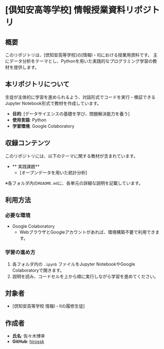 # [倶知安高等学校] 情報授業資料リポジトリ

## 概要

このリポジトリは、[倶知安高等学校]の[情報Ⅰ・Ⅱ]における授業用資料です。
主にデータ分析をテーマとし、Pythonを用いた実践的なプログラミング学習の教材を提供します。

## 本リポジトリについて

生徒が主体的に学習を進められるよう、対話形式でコードを実行・検証できるJupyter Notebook形式で教材を作成しています。

* **目的**: [データサイエンスの基礎を学び、問題解決能力を養う]
* **使用言語**: Python
* **学習環境**: Google Colaboratory

## 収録コンテンツ

このリポジトリには、以下のテーマに関する教材が含まれています。

* ** 実践課題**
    * [オープンデータを用いた統計分析]

※各フォルダ内の`README.md`に、各単元の詳細な説明を記載しています。

## 利用方法

### 必要な環境

* Google Colaboratory
    * WebブラウザとGoogleアカウントがあれば、環境構築不要で利用できます。

### 学習の進め方

1.  各フォルダ内の `.ipynb` ファイルをJupyter NotebookやGoogle Colaboratoryで開きます。
2.  説明を読み、コードセルを上から順に実行しながら学習を進めてください。

## 対象者

* [倶知安高等学校 情報Ⅰ・Ⅱの履修生徒]


## 作成者

* **氏名**: 佐々木博幸
* **GitHub**: [hirossk](https://github.com/hirossk)


